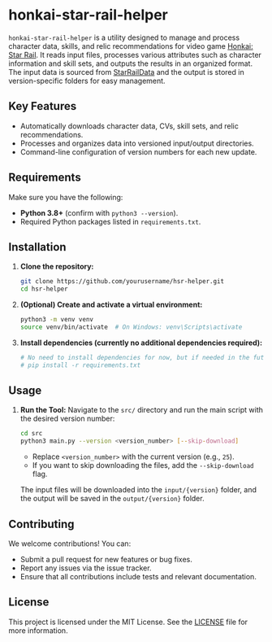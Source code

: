 
# honkai-star-rail-helper

`honkai-star-rail-helper` is a utility designed to manage and process character data, skills, and relic recommendations for video  game [Honkai: Star Rail](https://en.wikipedia.org/wiki/Honkai:_Star_Rail). It reads input files, processes various attributes such as character information and skill sets, and outputs the results in an organized format. The input data is sourced from [StarRailData](https://github.com/Dimbreath/StarRailData/tree/master) and the output is stored in version-specific folders for easy management.

## Key Features
- Automatically downloads character data, CVs, skill sets, and relic recommendations.
- Processes and organizes data into versioned input/output directories.
- Command-line configuration of version numbers for each new update.

## Requirements

Make sure you have the following:
- **Python 3.8+** (confirm with `python3 --version`).
- Required Python packages listed in `requirements.txt`.

## Installation

1. **Clone the repository:**
   ```bash
   git clone https://github.com/yourusername/hsr-helper.git
   cd hsr-helper
   ```

2. **(Optional) Create and activate a virtual environment:**
   ```bash
   python3 -m venv venv
   source venv/bin/activate  # On Windows: venv\Scripts\activate
   ```

3. **Install dependencies (currently no additional dependencies required):**
   ```bash
   # No need to install dependencies for now, but if needed in the future:
   # pip install -r requirements.txt
   ```

## Usage

1. **Run the Tool:**
   Navigate to the `src/` directory and run the main script with the desired version number:
   ```bash
   cd src
   python3 main.py --version <version_number> [--skip-download]
   ```

   - Replace `<version_number>` with the current version (e.g., `25`).
   - If you want to skip downloading the files, add the `--skip-download` flag.

   The input files will be downloaded into the `input/{version}` folder, and the output will be saved in the `output/{version}` folder.

## Contributing

We welcome contributions! You can:
- Submit a pull request for new features or bug fixes.
- Report any issues via the issue tracker.
- Ensure that all contributions include tests and relevant documentation.

## License

This project is licensed under the MIT License. See the [LICENSE](LICENSE) file for more information.
